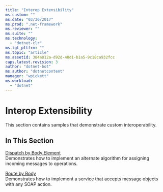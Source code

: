 ```yaml
---
title: "Interop Extensibility"
ms.custom: ""
ms.date: "03/30/2017"
ms.prod: ".net-framework"
ms.reviewer: ""
ms.suite: ""
ms.technology: 
  - "dotnet-clr"
ms.tgt_pltfrm: ""
ms.topic: "article"
ms.assetid: 384a012a-d92d-40d1-b1a5-9c18ca932fcc
caps.latest.revision: 3
author: "dotnet-bot"
ms.author: "dotnetcontent"
manager: "wpickett"
ms.workload: 
  - "dotnet"
---
```

# Interop Extensibility
This section contains samples that demonstrate custom interoperability.  
  
## In This Section  
 [Dispatch by Body Element](../../../../docs/framework/wcf/samples/dispatch-by-body-element.md)  
 Demonstrates how to implement an alternate algorithm for assigning incoming messages to operations.  
  
 [Route by Body](../../../../docs/framework/wcf/samples/route-by-body.md)  
 Demonstrates how to implement a service that accepts message objects with any SOAP action.
